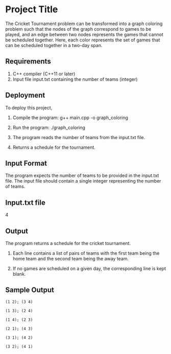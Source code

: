 
# Project Title

The Cricket Tournament problem can be transformed into a graph coloring problem such that the nodes of the graph correspond to games to be played, and an edge between two nodes represents the games that cannot be scheduled together.
 Here, each color represents the set of games that can be scheduled together in a two-day span.


## Requirements

1. C++ compiler (C++11 or later)
2. Input file input.txt containing the number of teams (integer)
## Deployment

To deploy this project,
1. Compile the program:
    g++ main.cpp -o graph_coloring
2. Run the program:
    ./graph_coloring

3. The program reads the number of teams from the input.txt file.

4. Returns a schedule for the tournament.


## Input Format
The program expects the number of teams to be provided in the input.txt file. 
The input file should contain a single integer representing the number of teams. 

## Input.txt file
4




## Output

The program returns a schedule for the cricket tournament.
1. Each line contains a list of pairs of teams with the first team being the home team and the
second team being the away team. 

2. If no games are scheduled on a given day, the corresponding line is kept blank.

## Sample Output
```plaintext
(1 2); (3 4)

(1 3); (2 4)

(1 4); (2 3)

(2 1); (4 3)

(3 1); (4 2)

(3 2); (4 1)